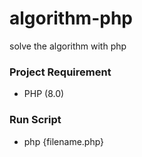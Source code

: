 # algorithm-php
solve the algorithm with php

### Project Requirement
- PHP (8.0)

### Run Script
- php {filename.php}
